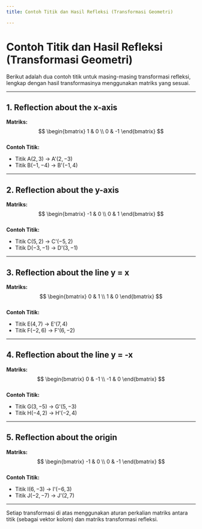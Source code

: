 ```yaml
---
title: Contoh Titik dan Hasil Refleksi (Transformasi Geometri)

---
```


# Contoh Titik dan Hasil Refleksi (Transformasi Geometri)

Berikut adalah dua contoh titik untuk masing-masing transformasi refleksi, lengkap dengan hasil transformasinya menggunakan matriks yang sesuai.

---

## 1. Reflection about the x-axis  
**Matriks:**
$$
\begin{bmatrix}
1 & 0 \\
0 & -1
\end{bmatrix}
$$  
**Contoh Titik:**  
- Titik A$(2, 3)$ $\rightarrow$ A'$(2, -3)$  
- Titik B$(-1, -4)$ $\rightarrow$ B'$(-1, 4)$

---

## 2. Reflection about the y-axis  
**Matriks:**
$$
\begin{bmatrix}
-1 & 0 \\
0 & 1
\end{bmatrix}
$$  
**Contoh Titik:**  
- Titik C$(5, 2)$ $\rightarrow$ C'$(-5, 2)$  
- Titik D$(-3, -1)$ $\rightarrow$ D'$(3, -1)$

---

## 3. Reflection about the line y = x  
**Matriks:**
$$
\begin{bmatrix}
0 & 1 \\
1 & 0
\end{bmatrix}
$$  
**Contoh Titik:**  
- Titik E$(4, 7)$ $\rightarrow$ E'$(7, 4)$  
- Titik F$(-2, 6)$ $\rightarrow$ F'$(6, -2)$

---

## 4. Reflection about the line y = -x  
**Matriks:**
$$
\begin{bmatrix}
0 & -1 \\
-1 & 0
\end{bmatrix}
$$  
**Contoh Titik:**  
- Titik G$(3, -5)$ $\rightarrow$ G'$(5, -3)$  
- Titik H$(-4, 2)$ $\rightarrow$ H'$(-2, 4)$

---

## 5. Reflection about the origin  
**Matriks:**
$$
\begin{bmatrix}
-1 & 0 \\
0 & -1
\end{bmatrix}
$$  
**Contoh Titik:**  
- Titik I$(6, -3)$ $\rightarrow$ I'$(-6, 3)$  
- Titik J$(-2, -7)$ $\rightarrow$ J'$(2, 7)$

---

Setiap transformasi di atas menggunakan aturan perkalian matriks antara titik (sebagai vektor kolom) dan matriks transformasi refleksi.

